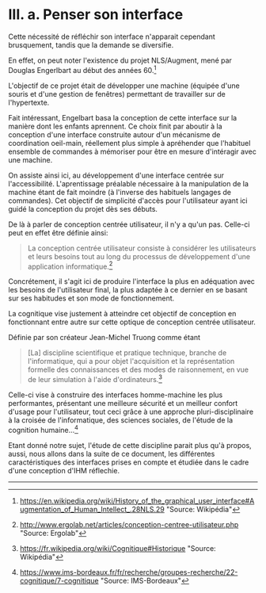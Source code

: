 # III. a. Penser son interface

Cette nécessité de réfléchir son interface n'apparait cependant brusquement, tandis que la demande se diversifie. 

En effet, on peut noter l'existence du projet NLS/Augment, mené par Douglas Engerlbart au début des années 60.[^1]

L'objectif de ce projet était de développer une machine (équipée d'une souris et d'une gestion de fenêtres) permettant de travailler sur de l'hypertexte. 

Fait intéressant, Engelbart basa la conception de cette interface sur la manière dont les enfants aprennent. Ce choix finit par aboutir à la conception d'une interface construite autour d'un mécanisme de coordination oeil-main, réellement plus simple à apréhender que l'habituel ensemble de commandes à mémoriser pour être en mesure d'intéragir avec une machine.

On assiste ainsi ici, au développement d'une interface centrée sur l'accessibilité. L'aprentissage préalable nécessaire à la manipulation de la machine étant de fait moindre (à l'inverse des habituels langages de commandes). Cet objectif de simplicité d'accès pour l'utilisateur ayant ici guidé la conception du projet dès ses débuts.

De là à parler de conception centrée utilisateur, il n'y a qu'un pas. Celle-ci peut en effet être définie ainsi: 

> La conception centrée utilisateur consiste à considérer les utilisateurs et leurs besoins tout au long du processus de développement d'une application informatique.[^2]

Concrétement, il s'agit ici de produire l'interface la plus en adéquation avec les besoins de l'utilisateur final, la plus adaptée à ce dernier en se basant sur ses habitudes et son mode de fonctionnement. 

La cognitique vise justement à atteindre cet objectif de conception en fonctionnant entre autre sur cette optique de conception centrée utilisateur.

Définie par son créateur Jean-Michel Truong comme étant
> [La] discipline scientifique et pratique technique, branche de l'informatique, qui a pour objet l'acquisition et la représentation formelle des connaissances et des modes de raisonnement, en vue de leur simulation à l'aide d'ordinateurs.[^3]

Celle-ci vise à construire des interfaces homme-machine les plus performantes, présentant une meilleure sécurité et un meilleur confort d'usage pour l'utilisateur, tout ceci grâce à une approche pluri-disciplinaire à la croisée de l'informatique, des sciences sociales, de l'étude de la cognition humaine...[^4]

Etant donné notre sujet, l'étude de cette discipline parait plus qu'à propos, aussi, nous allons dans la suite de ce document, les différentes caractéristiques des interfaces prises en compte et étudiée dans le cadre d'une conception d'IHM réflechie.

----

[^1]: https://en.wikipedia.org/wiki/History_of_the_graphical_user_interface#Augmentation_of_Human_Intellect_.28NLS.29 "Source: Wikipédia"

[^2]: http://www.ergolab.net/articles/conception-centree-utilisateur.php "Source: Ergolab"

[^3]: https://fr.wikipedia.org/wiki/Cognitique#Historique "Source: Wikipédia"

[^4]: https://www.ims-bordeaux.fr/fr/recherche/groupes-recherche/22-cognitique/7-cognitique "Source: IMS-Bordeaux"